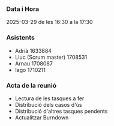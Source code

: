 ### Data i Hora  
2025-03-29 de les 16:30 a la 17:30  

### Asistents  
- Adrià 1633884  
- Lluc (Scrum master) 1708531  
- Arnau 1708087  
- Iago 1710211  

### Acta de la reunió  
- Lectura de les tasques a fer
- Distribució dels casos d'ús
- Distribució d'altres tasques pendents
- Actualitzar Burndown